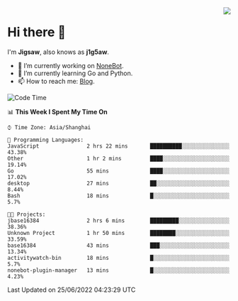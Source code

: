 <a href="#">
  <img align="right" src="https://github-readme-stats.vercel.app/api?username=j1g5awi&count_private=true&show_icons=true&title_color=80070B&text_color=B3B3B3&bg_color=212121&icon_color=80070B" />
</a>

# Hi there 👋

I'm **Jigsaw**, also knows as **j1g5aw**.

- 🔭 I’m currently working on [NoneBot](https://github.com/nonebot).
- 🌱 I’m currently learning Go and Python.
- 📫 How to reach me: [Blog](https://blog.maddestroyer.xyz/).

<!--START_SECTION:waka-->
![Code Time](http://img.shields.io/badge/Code%20Time-0%20secs-blue)

📊 **This Week I Spent My Time On** 

```text
⌚︎ Time Zone: Asia/Shanghai

💬 Programming Languages: 
JavaScript               2 hrs 22 mins       ██████████░░░░░░░░░░░░░░░   43.38% 
Other                    1 hr 2 mins         ████░░░░░░░░░░░░░░░░░░░░░   19.14% 
Go                       55 mins             ████░░░░░░░░░░░░░░░░░░░░░   17.02% 
desktop                  27 mins             ██░░░░░░░░░░░░░░░░░░░░░░░   8.44% 
Bash                     18 mins             █░░░░░░░░░░░░░░░░░░░░░░░░   5.7%

🐱‍💻 Projects: 
jbase16384               2 hrs 6 mins        █████████░░░░░░░░░░░░░░░░   38.36% 
Unknown Project          1 hr 50 mins        ████████░░░░░░░░░░░░░░░░░   33.59% 
base16384                43 mins             ███░░░░░░░░░░░░░░░░░░░░░░   13.34% 
activitywatch-bin        18 mins             █░░░░░░░░░░░░░░░░░░░░░░░░   5.7% 
nonebot-plugin-manager   13 mins             █░░░░░░░░░░░░░░░░░░░░░░░░   4.23%

```


 Last Updated on 25/06/2022 04:23:29 UTC
<!--END_SECTION:waka-->
